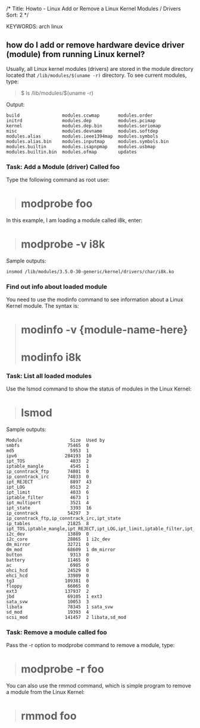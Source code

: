 /*
 Title: Howto -  Linux Add or Remove a Linux Kernel Modules / Drivers
 Sort: 2
 */

KEYWORDS: arch linux

## how do I add or remove hardware device driver (module) from running Linux kernel?

 Usually, all Linux kernel modules (drivers) are stored in the module directory located that `/lib/modules/$(uname -r)` directory. To see current modules, type:
>$ ls /lib/modules/$(uname -r)

Output:
```
build                modules.ccwmap       modules.order
initrd               modules.dep          modules.pcimap
kernel               modules.dep.bin      modules.seriomap
misc                 modules.devname      modules.softdep
modules.alias        modules.ieee1394map  modules.symbols
modules.alias.bin    modules.inputmap     modules.symbols.bin
modules.builtin      modules.isapnpmap    modules.usbmap
modules.builtin.bin  modules.ofmap        updates
```

### Task: Add a Module (driver) Called foo
Type the following command as root user:
># modprobe foo

In this example, I am loading a module called i8k, enter:
># modprobe -v i8k

Sample outputs:
```
insmod /lib/modules/3.5.0-30-generic/kernel/drivers/char/i8k.ko
```

### Find out info about loaded module
You need to use the modinfo command to see information about a Linux Kernel module. The syntax is:
># modinfo -v {module-name-here}   
># modinfo i8k

### Task: List all loaded modules
Use the lsmod command to show the status of modules in the Linux Kernel:
># lsmod

Sample outputs:
```
Module                  Size  Used by
smbfs                  75465  0
md5                     5953  1
ipv6                  284193  10
ipt_TOS                 4033  2
iptable_mangle          4545  1
ip_conntrack_ftp       74801  0
ip_conntrack_irc       74033  0
ipt_REJECT              8897  43
ipt_LOG                 8513  2
ipt_limit               4033  6
iptable_filter          4673  1
ipt_multiport           3521  4
ipt_state               3393  16
ip_conntrack           54297  3 ip_conntrack_ftp,ip_conntrack_irc,ipt_state
ip_tables              21825  8 ipt_TOS,iptable_mangle,ipt_REJECT,ipt_LOG,ipt_limit,iptable_filter,ipt_multiport,ipt_state
i2c_dev                13889  0
i2c_core               28865  1 i2c_dev
dm_mirror              32721  0
dm_mod                 68609  1 dm_mirror
button                  9313  0
battery                11465  0
ac                      6985  0
ohci_hcd               24529  0
ehci_hcd               33989  0
tg3                   109381  0
floppy                 66065  0
ext3                  137937  2
jbd                    69105  1 ext3
sata_svw               10053  3
libata                 78345  1 sata_svw
sd_mod                 19393  4
scsi_mod              141457  2 libata,sd_mod
```

### Task: Remove a module called foo

Pass the -r option to modprobe command to remove a module, type:
># modprobe -r foo

You can also use the rmmod command, which is simple program to remove a module from the Linux Kernel:
># rmmod foo



